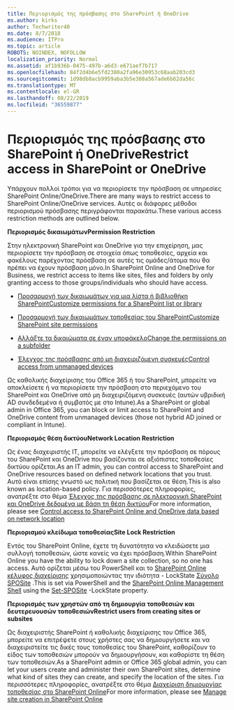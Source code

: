 ```yaml
---
title: Περιορισμός της πρόσβασης στο SharePoint ή OneDrive
ms.author: kirks
author: Techwriter40
ms.date: 8/7/2018
ms.audience: ITPro
ms.topic: article
ROBOTS: NOINDEX, NOFOLLOW
localization_priority: Normal
ms.assetid: af1b936b-0475-497b-a6d3-e671aef7b717
ms.openlocfilehash: 84f2d4b6e5fd2380a2fa96e30953c68aab203cd3
ms.sourcegitcommit: 1d98db8acb9959aba3b5e308a567ade6b62da56c
ms.translationtype: MT
ms.contentlocale: el-GR
ms.lasthandoff: 08/22/2019
ms.locfileid: "36559877"
---
```

# <a name="restrict-access-in-sharepoint-or-onedrive"></a><span data-ttu-id="dfcad-102">Περιορισμός της πρόσβασης στο SharePoint ή OneDrive</span><span class="sxs-lookup"><span data-stu-id="dfcad-102">Restrict access in SharePoint or OneDrive</span></span>

<span data-ttu-id="dfcad-103">Υπάρχουν πολλοί τρόποι για να περιορίσετε την πρόσβαση σε υπηρεσίες SharePoint Online/OneDrive.</span><span class="sxs-lookup"><span data-stu-id="dfcad-103">There are many ways to restrict access to SharePoint Online/OneDrive services.</span></span> <span data-ttu-id="dfcad-104">Αυτές οι διάφορες μέθοδοι περιορισμού πρόσβασης περιγράφονται παρακάτω.</span><span class="sxs-lookup"><span data-stu-id="dfcad-104">These various access restriction methods are outlined below.</span></span> 

<span data-ttu-id="dfcad-105">**Περιορισμός δικαιωμάτων**</span><span class="sxs-lookup"><span data-stu-id="dfcad-105">**Permission Restriction**</span></span>

<span data-ttu-id="dfcad-106">Στην ηλεκτρονική SharePoint και OneDrive για την επιχείρηση, μας περιορίσετε την πρόσβαση σε στοιχεία όπως τοποθεσίες, αρχεία και φακέλους παρέχοντας πρόσβαση σε αυτές τις ομάδες/άτομα που θα πρέπει να έχουν πρόσβαση μόνο.</span><span class="sxs-lookup"><span data-stu-id="dfcad-106">In SharePoint Online and OneDrive for Business, we restrict access to items like sites, files and folders by only granting access to those groups/individuals who should have access.</span></span>

- [<span data-ttu-id="dfcad-107">Προσαρμογή των δικαιωμάτων για μια λίστα ή βιβλιοθήκη SharePoint</span><span class="sxs-lookup"><span data-stu-id="dfcad-107">Customize permissions for a SharePoint list or library</span></span>](https://support.office.com/article/Customize-permissions-for-a-SharePoint-list-or-library-02d770f3-59eb-4910-a608-5f84cc297782)

- [<span data-ttu-id="dfcad-108">Προσαρμογή των δικαιωμάτων τοποθεσίας του SharePoint</span><span class="sxs-lookup"><span data-stu-id="dfcad-108">Customize SharePoint site permissions</span></span>](https://docs.microsoft.com/sharepoint/customize-sharepoint-site-permissions)

- [<span data-ttu-id="dfcad-109">Αλλάξτε τα δικαιώματα σε έναν υποφάκελο</span><span class="sxs-lookup"><span data-stu-id="dfcad-109">Change the permissions on a subfolder</span></span>](https://support.office.com/article/Change-the-permissions-on-a-subfolder-5427BD7C-F20A-4F75-8CF2-5359DD45A1A6)

- [<span data-ttu-id="dfcad-110">Έλεγχος της πρόσβασης από μη διαχειριζόμενη συσκευές</span><span class="sxs-lookup"><span data-stu-id="dfcad-110">Control access from unmanaged devices</span></span>](https://docs.microsoft.com/sharepoint/control-access-from-unmanaged-devices)

<span data-ttu-id="dfcad-111">Ως καθολικής διαχείρισης του Office 365 ή του SharePoint, μπορείτε να αποκλείσετε ή να περιορίσετε την πρόσβαση στο περιεχόμενο του SharePoint και OneDrive από μη διαχειριζόμενη συσκευές (αυτών υβριδική AD συνδεδεμένα ή συμβατός με στο Intune).</span><span class="sxs-lookup"><span data-stu-id="dfcad-111">As a SharePoint or global admin in Office 365, you can block or limit access to SharePoint and OneDrive content from unmanaged devices (those not hybrid AD joined or compliant in Intune).</span></span>

<span data-ttu-id="dfcad-112">**Περιορισμός θέση δικτύου**</span><span class="sxs-lookup"><span data-stu-id="dfcad-112">**Network Location Restriction**</span></span>

<span data-ttu-id="dfcad-113">Ως ένας διαχειριστής IT, μπορείτε να ελέγξετε την πρόσβαση σε πόρους του SharePoint και OneDrive που βασίζονται σε αξιόπιστες τοποθεσίες δικτύου ορίζεται.</span><span class="sxs-lookup"><span data-stu-id="dfcad-113">As an IT admin, you can control access to SharePoint and OneDrive resources based on defined network locations that you trust.</span></span> <span data-ttu-id="dfcad-114">Αυτό είναι επίσης γνωστό ως πολιτική που βασίζεται σε θέση.</span><span class="sxs-lookup"><span data-stu-id="dfcad-114">This is also known as location-based policy.</span></span> <span data-ttu-id="dfcad-115">Για περισσότερες πληροφορίες, ανατρέξτε στο θέμα [Έλεγχος της πρόσβασης σε ηλεκτρονική SharePoint και OneDrive δεδομένα με βάση τη θέση δικτύου](https://docs.microsoft.com/sharepoint/control-access-based-on-network-location)</span><span class="sxs-lookup"><span data-stu-id="dfcad-115">For more information, please see [Control access to SharePoint Online and OneDrive data based on network location](https://docs.microsoft.com/sharepoint/control-access-based-on-network-location)</span></span>

<span data-ttu-id="dfcad-116">**Περιορισμού κλείδωμα τοποθεσίας**</span><span class="sxs-lookup"><span data-stu-id="dfcad-116">**Site Lock Restriction**</span></span> 

<span data-ttu-id="dfcad-117">Εντός του SharePoint Online, έχετε τη δυνατότητα να κλειδώσετε μια συλλογή τοποθεσιών, ώστε κανείς να έχει πρόσβαση.</span><span class="sxs-lookup"><span data-stu-id="dfcad-117">Within SharePoint Online you have the ability to lock down a site collection, so no one has access.</span></span> <span data-ttu-id="dfcad-118">Αυτό ορίζεται μέσω του PowerShell και το [SharePoint Online κέλυφος διαχείρισης](https://docs.microsoft.com/powershell/sharepoint/sharepoint-online/connect-sharepoint-online?view=sharepoint-ps) χρησιμοποιώντας την ιδιότητα - LockState [Σύνολο SPOSite](https://docs.microsoft.com/powershell/module/sharepoint-online/set-sposite?view=sharepoint-ps) .</span><span class="sxs-lookup"><span data-stu-id="dfcad-118">This is set via PowerShell and the [SharePoint Online Management Shell](https://docs.microsoft.com/powershell/sharepoint/sharepoint-online/connect-sharepoint-online?view=sharepoint-ps) using the [Set-SPOSite](https://docs.microsoft.com/powershell/module/sharepoint-online/set-sposite?view=sharepoint-ps) -LockState property.</span></span>

<span data-ttu-id="dfcad-119">**Περιορισμός των χρηστών από τη δημιουργία τοποθεσιών και δευτερευουσών τοποθεσιών**</span><span class="sxs-lookup"><span data-stu-id="dfcad-119">**Restrict users from creating sites or subsites**</span></span>

<span data-ttu-id="dfcad-120">Ως διαχειριστής SharePoint ή καθολικής διαχείρισης του Office 365, μπορείτε να επιτρέψετε στους χρήστες σας να δημιουργήσετε και να διαχειριστείτε τις δικές τους τοποθεσίες του SharePoint, καθορίζουν το είδος των τοποθεσιών μπορούν να δημιουργήσουν, και καθορίστε τη θέση των τοποθεσιών.</span><span class="sxs-lookup"><span data-stu-id="dfcad-120">As a SharePoint admin or Office 365 global admin, you can let your users create and administer their own SharePoint sites, determine what kind of sites they can create, and specify the location of the sites.</span></span> <span data-ttu-id="dfcad-121">Για περισσότερες πληροφορίες, ανατρέξτε στο θέμα [Διαχείριση δημιουργίας τοποθεσίας στο SharePoint Online](https://docs.microsoft.com/sharepoint/manage-site-creation)</span><span class="sxs-lookup"><span data-stu-id="dfcad-121">For more information, please see [Manage site creation in SharePoint Online](https://docs.microsoft.com/sharepoint/manage-site-creation)</span></span>

